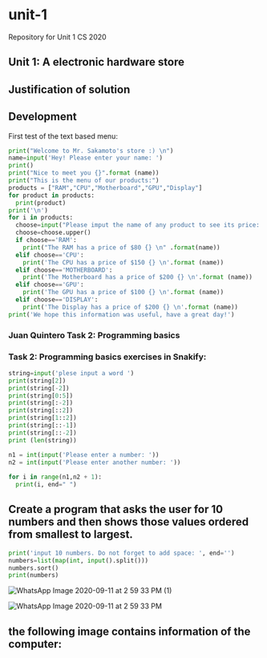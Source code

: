 # unit-1
Repository for Unit 1 CS 2020

## Unit 1: A electronic hardware store

## Justification of solution

## Development

First test of the text based menu:

```.py
print("Welcome to Mr. Sakamoto's store :) \n")
name=input('Hey! Please enter your name: ')
print()
print("Nice to meet you {}".format (name))
print("This is the menu of our products:")
products = ["RAM","CPU","Motherboard","GPU","Display"]
for product in products:
  print(product)
print('\n')
for i in products:
  choose=input("Please imput the name of any product to see its price: ")
  choose=choose.upper()
  if choose=='RAM':
    print("The RAM has a price of $80 {} \n" .format(name))
  elif choose=='CPU':
    print('The CPU has a price of $150 {} \n'.format (name))
  elif choose=='MOTHERBOARD':
    print('The Motherboard has a price of $200 {} \n'.format (name))
  elif choose=='GPU':
    print('The GPU has a price of $100 {} \n'.format (name))
  elif choose=='DISPLAY':
    print('The Display has a price of $200 {} \n'.format (name))
print('We hope this information was useful, have a great day!')
```

### Juan Quintero Task 2: Programming basics
### Task 2: Programming basics exercises in Snakify:

```.py
string=input('plese input a word ')
print(string[2])
print(string[-2])
print(string[0:5])
print(string[:-2])
print(string[::2])
print(string[1::2])
print(string[::-1])
print(string[::-2])
print (len(string))

```

```.py
n1 = int(input('Please enter a number: '))
n2 = int(input('Please enter another number: '))
  
for i in range(n1,n2 + 1):
  print(i, end=" ")
```

## Create a program that asks the user for 10 numbers and then shows those values ordered from smallest to largest.

```.py
print('input 10 numbers. Do not forget to add space: ', end='')
numbers=list(map(int, input().split()))
numbers.sort()
print(numbers)
```

![WhatsApp Image 2020-09-11 at 2 59 33 PM (1)](https://user-images.githubusercontent.com/70176375/92970364-2ab9e200-f444-11ea-9150-cb87bf0d6bee.jpeg)

![WhatsApp Image 2020-09-11 at 2 59 33 PM](https://user-images.githubusercontent.com/70176375/92970499-62c12500-f444-11ea-8197-6dabc6d92229.jpeg)

## the following image contains information of the computer:



